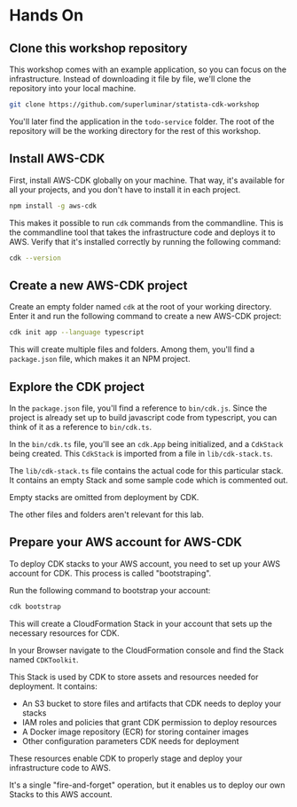 # Hands On

## Clone this workshop repository

This workshop comes with an example application, so you can focus on the infrastructure.
Instead of downloading it file by file, we'll clone the repository into your local machine.

```sh
git clone https://github.com/superluminar/statista-cdk-workshop
```

You'll later find the application in the `todo-service` folder.
The root of the repository will be the working directory for the rest of this workshop.


## Install AWS-CDK

First, install AWS-CDK globally on your machine.
That way, it's available for all your projects, and you don't have to install it in each project.

```sh
npm install -g aws-cdk
```

This makes it possible to run `cdk` commands from the commandline. This is the commandline tool that takes the infrastructure code and deploys it to AWS.
Verify that it's installed correctly by running the following command:

```sh
cdk --version
```

## Create a new AWS-CDK project

Create an empty folder named `cdk` at the root of your working directory.
Enter it and run the following command to create a new AWS-CDK project:

```sh
cdk init app --language typescript
```

This will create multiple files and folders.
Among them, you'll find a `package.json` file, which makes it an NPM project.


## Explore the CDK project

In the `package.json` file, you'll find a reference to `bin/cdk.js`.
Since the project is already set up to build javascript code from typescript, you can think of it as a reference to `bin/cdk.ts`.

In the `bin/cdk.ts` file, you'll see an `cdk.App` being initialized, and a `CdkStack` being created.
This `CdkStack` is imported from a file in `lib/cdk-stack.ts`.

The `lib/cdk-stack.ts` file contains the actual code for this particular stack.
It contains an empty Stack and some sample code which is commented out.

Empty stacks are omitted from deployment by CDK.

The other files and folders aren't relevant for this lab.


## Prepare your AWS account for AWS-CDK

To deploy CDK stacks to your AWS account, you need to set up your AWS account for CDK.
This process is called "bootstraping".

Run the following command to bootstrap your account:

```sh
cdk bootstrap
```

This will create a CloudFormation Stack in your account that sets up the necessary resources for CDK.

In your Browser navigate to the CloudFormation console and find the Stack named `CDKToolkit`.

This Stack is used by CDK to store assets and resources needed for deployment. It contains:

- An S3 bucket to store files and artifacts that CDK needs to deploy your stacks
- IAM roles and policies that grant CDK permission to deploy resources
- A Docker image repository (ECR) for storing container images
- Other configuration parameters CDK needs for deployment

These resources enable CDK to properly stage and deploy your infrastructure code to AWS.

It's a single "fire-and-forget" operation, but it enables us to deploy our own Stacks to this AWS account.
